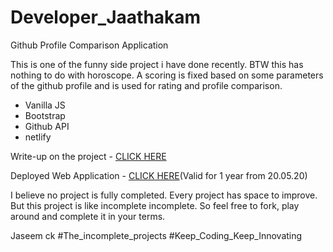 # Developer_Jaathakam
Github Profile Comparison Application

This is one of the funny side project i have done recently. BTW this has nothing to do with horoscope. A scoring is fixed based on some parameters of the github profile and is used for rating and profile comparison.

* Vanilla JS
* Bootstrap
* Github API
* netlify

Write-up on the project - [CLICK HERE](https://medium.com/techcrush/developer-jaathakam-3a771c919f33)

Deployed Web Application - [CLICK HERE](https://silly-roentgen-e39060.netlify.app)(Valid for 1 year from 20.05.20)

I believe no project is fully completed. Every project has space to improve. But this project is like incomplete incomplete. So feel free to fork, play around and complete it in your terms.

<Feel free to contact me and contribute to the project>

Jaseem ck
#The_incomplete_projects
#Keep_Coding_Keep_Innovating
